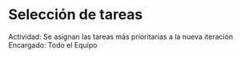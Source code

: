 # Selección de tareas

Actividad: Se asignan las tareas más prioritarias a la nueva iteración
Encargado: Todo el Equipo